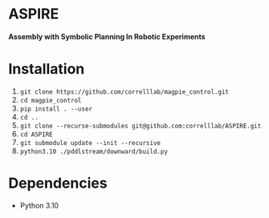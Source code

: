 # ASPIRE 
#### **A**ssembly with **S**ymbolic **P**lanning **I**n **R**obotic **E**xperiments


# Installation
1. `git clone https://github.com/correlllab/magpie_control.git`
1. `cd magpie_control`
1. `pip install . --user`
1. `cd ..`
1. `git clone --recurse-submodules git@github.com:correlllab/ASPIRE.git`
1. `cd ASPIRE`
1. `git submodule update --init --recursive`
1. `python3.10 ./pddlstream/downward/build.py`

# Dependencies
* Python 3.10

    
